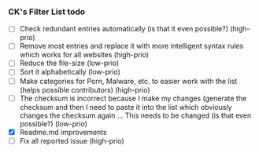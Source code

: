### CK's Filter List todo

- [ ] Check redundant entries automatically (is that it even possible?) (high-prio)
- [ ] Remove most entries and replace it with more intelligent syntax rules which works for all websites (high-prio)
- [ ] Reduce the file-size (low-prio)
- [ ] Sort it alphabetically (low-prio)
- [ ] Make categories for Porn, Malware, etc. to easier work with the list (helps possible contributors) (high-prio)
- [ ] The checksum is incorrect because I make my changes (generate the checksum and then I need to paste it into the list which obviously changes the checksum again ... This needs to be changed (is that even possible?) (low-prio)
- [x] Readme.md improvements
- [ ] Fix all reported issue (high-prio)

